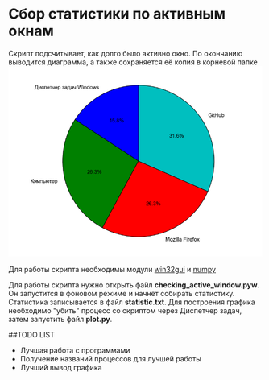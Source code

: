 # Сбор статистики по активным окнам
Скрипт подсчитывает, как долго было активно окно. По окончанию выводится диаграмма, а также сохраняется её копия в корневой папке
![](https://github.com/become-iron/statistics-active-windows/blob/master/plot.png)

Для работы скрипта необходимы модули [win32gui](http://sourceforge.net/projects/pywin32/files/pywin32/) и [numpy](http://sourceforge.net/projects/numpy/files/NumPy)

Для работы скрипта нужно открыть файл **checking_active_window.pyw**. Он запустится в фоновом режиме и начнёт собирать статистику. Статистика записывается в файл **statistic.txt**. Для построения графика необходимо "убить" процесс со скриптом через Диспетчер задач, затем запустить файл **plot.py**.

##TODO LIST
* Лучшая работа с программами
* Получение названий процессов для лучшей работы
* Лучший вывод графика
